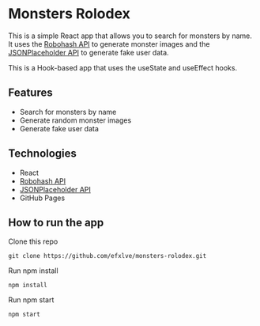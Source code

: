 # Monsters Rolodex
This is a simple React app that allows you to search for monsters by name. It uses the [Robohash API](https://robohash.org/) to generate monster images and the [JSONPlaceholder API](https://jsonplaceholder.typicode.com/) to generate fake user data.

This is a Hook-based app that uses the useState and useEffect hooks.

## Features
- Search for monsters by name
- Generate random monster images
- Generate fake user data

## Technologies
- React
- [Robohash API](https://robohash.org/)
- [JSONPlaceholder API](https://jsonplaceholder.typicode.com/)
- GitHub Pages

## How to run the app
Clone this repo
```
git clone https://github.com/efxlve/monsters-rolodex.git
```
Run npm install
```
npm install
```
Run npm start
```
npm start
```
